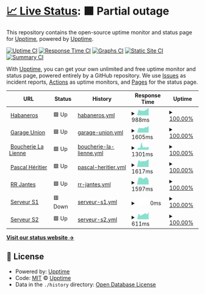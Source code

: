 # [📈 Live Status](https://upptime.github.io/upptime): <!--live status--> **🟧 Partial outage**

This repository contains the open-source uptime monitor and status page for [Upptime](https://upptime.js.org), powered by [Upptime](https://github.com/upptime/upptime).

[![Uptime CI](https://github.com/jessica-habaneros/uptime/workflows/Uptime%20CI/badge.svg)](https://github.com/jessica-habaneros/uptime/actions?query=workflow%3A%22Uptime+CI%22)
[![Response Time CI](https://github.com/jessica-habaneros/uptime/workflows/Response%20Time%20CI/badge.svg)](https://github.com/jessica-habaneros/uptime/actions?query=workflow%3A%22Response+Time+CI%22)
[![Graphs CI](https://github.com/jessica-habaneros/uptime/workflows/Graphs%20CI/badge.svg)](https://github.com/jessica-habaneros/uptime/actions?query=workflow%3A%22Graphs+CI%22)
[![Static Site CI](https://github.com/jessica-habaneros/uptime/workflows/Static%20Site%20CI/badge.svg)](https://github.com/jessica-habaneros/uptime/actions?query=workflow%3A%22Static+Site+CI%22)
[![Summary CI](https://github.com/jessica-habaneros/uptime/workflows/Summary%20CI/badge.svg)](https://github.com/jessica-habaneros/uptime/actions?query=workflow%3A%22Summary+CI%22)

With [Upptime](https://upptime.js.org), you can get your own unlimited and free uptime monitor and status page, powered entirely by a GitHub repository. We use [Issues](https://github.com/upptime/upptime/issues) as incident reports, [Actions](https://github.com/jessica-habaneros/uptime/actions) as uptime monitors, and [Pages](https://upptime.github.io/upptime) for the status page.

<!--start: status pages-->
<!-- This summary is generated by Upptime (https://github.com/upptime/upptime) -->
<!-- Do not edit this manually, your changes will be overwritten -->
<!-- prettier-ignore -->
| URL | Status | History | Response Time | Uptime |
| --- | ------ | ------- | ------------- | ------ |
| <img alt="" src="https://icons.duckduckgo.com/ip3/habaneros.ch.ico" height="13"> [Habaneros](https://habaneros.ch) | 🟩 Up | [habaneros.yml](https://github.com/jessica-habaneros/uptime/commits/HEAD/history/habaneros.yml) | <details><summary><img alt="Response time graph" src="./graphs/habaneros/response-time-week.png" height="20"> 988ms</summary><br><a href="https://jessica-habaneros.github.io/uptime/history/habaneros"><img alt="Response time 1167" src="https://img.shields.io/endpoint?url=https%3A%2F%2Fraw.githubusercontent.com%2Fjessica-habaneros%2Fuptime%2FHEAD%2Fapi%2Fhabaneros%2Fresponse-time.json"></a><br><a href="https://jessica-habaneros.github.io/uptime/history/habaneros"><img alt="24-hour response time 1359" src="https://img.shields.io/endpoint?url=https%3A%2F%2Fraw.githubusercontent.com%2Fjessica-habaneros%2Fuptime%2FHEAD%2Fapi%2Fhabaneros%2Fresponse-time-day.json"></a><br><a href="https://jessica-habaneros.github.io/uptime/history/habaneros"><img alt="7-day response time 988" src="https://img.shields.io/endpoint?url=https%3A%2F%2Fraw.githubusercontent.com%2Fjessica-habaneros%2Fuptime%2FHEAD%2Fapi%2Fhabaneros%2Fresponse-time-week.json"></a><br><a href="https://jessica-habaneros.github.io/uptime/history/habaneros"><img alt="30-day response time 1173" src="https://img.shields.io/endpoint?url=https%3A%2F%2Fraw.githubusercontent.com%2Fjessica-habaneros%2Fuptime%2FHEAD%2Fapi%2Fhabaneros%2Fresponse-time-month.json"></a><br><a href="https://jessica-habaneros.github.io/uptime/history/habaneros"><img alt="1-year response time 1167" src="https://img.shields.io/endpoint?url=https%3A%2F%2Fraw.githubusercontent.com%2Fjessica-habaneros%2Fuptime%2FHEAD%2Fapi%2Fhabaneros%2Fresponse-time-year.json"></a></details> | <details><summary><a href="https://jessica-habaneros.github.io/uptime/history/habaneros">100.00%</a></summary><a href="https://jessica-habaneros.github.io/uptime/history/habaneros"><img alt="All-time uptime 100.00%" src="https://img.shields.io/endpoint?url=https%3A%2F%2Fraw.githubusercontent.com%2Fjessica-habaneros%2Fuptime%2FHEAD%2Fapi%2Fhabaneros%2Fuptime.json"></a><br><a href="https://jessica-habaneros.github.io/uptime/history/habaneros"><img alt="24-hour uptime 100.00%" src="https://img.shields.io/endpoint?url=https%3A%2F%2Fraw.githubusercontent.com%2Fjessica-habaneros%2Fuptime%2FHEAD%2Fapi%2Fhabaneros%2Fuptime-day.json"></a><br><a href="https://jessica-habaneros.github.io/uptime/history/habaneros"><img alt="7-day uptime 100.00%" src="https://img.shields.io/endpoint?url=https%3A%2F%2Fraw.githubusercontent.com%2Fjessica-habaneros%2Fuptime%2FHEAD%2Fapi%2Fhabaneros%2Fuptime-week.json"></a><br><a href="https://jessica-habaneros.github.io/uptime/history/habaneros"><img alt="30-day uptime 100.00%" src="https://img.shields.io/endpoint?url=https%3A%2F%2Fraw.githubusercontent.com%2Fjessica-habaneros%2Fuptime%2FHEAD%2Fapi%2Fhabaneros%2Fuptime-month.json"></a><br><a href="https://jessica-habaneros.github.io/uptime/history/habaneros"><img alt="1-year uptime 100.00%" src="https://img.shields.io/endpoint?url=https%3A%2F%2Fraw.githubusercontent.com%2Fjessica-habaneros%2Fuptime%2FHEAD%2Fapi%2Fhabaneros%2Fuptime-year.json"></a></details>
| <img alt="" src="https://icons.duckduckgo.com/ip3/garageunion.ch.ico" height="13"> [Garage Union](https://garageunion.ch) | 🟩 Up | [garage-union.yml](https://github.com/jessica-habaneros/uptime/commits/HEAD/history/garage-union.yml) | <details><summary><img alt="Response time graph" src="./graphs/garage-union/response-time-week.png" height="20"> 1605ms</summary><br><a href="https://jessica-habaneros.github.io/uptime/history/garage-union"><img alt="Response time 1853" src="https://img.shields.io/endpoint?url=https%3A%2F%2Fraw.githubusercontent.com%2Fjessica-habaneros%2Fuptime%2FHEAD%2Fapi%2Fgarage-union%2Fresponse-time.json"></a><br><a href="https://jessica-habaneros.github.io/uptime/history/garage-union"><img alt="24-hour response time 2131" src="https://img.shields.io/endpoint?url=https%3A%2F%2Fraw.githubusercontent.com%2Fjessica-habaneros%2Fuptime%2FHEAD%2Fapi%2Fgarage-union%2Fresponse-time-day.json"></a><br><a href="https://jessica-habaneros.github.io/uptime/history/garage-union"><img alt="7-day response time 1605" src="https://img.shields.io/endpoint?url=https%3A%2F%2Fraw.githubusercontent.com%2Fjessica-habaneros%2Fuptime%2FHEAD%2Fapi%2Fgarage-union%2Fresponse-time-week.json"></a><br><a href="https://jessica-habaneros.github.io/uptime/history/garage-union"><img alt="30-day response time 1816" src="https://img.shields.io/endpoint?url=https%3A%2F%2Fraw.githubusercontent.com%2Fjessica-habaneros%2Fuptime%2FHEAD%2Fapi%2Fgarage-union%2Fresponse-time-month.json"></a><br><a href="https://jessica-habaneros.github.io/uptime/history/garage-union"><img alt="1-year response time 1853" src="https://img.shields.io/endpoint?url=https%3A%2F%2Fraw.githubusercontent.com%2Fjessica-habaneros%2Fuptime%2FHEAD%2Fapi%2Fgarage-union%2Fresponse-time-year.json"></a></details> | <details><summary><a href="https://jessica-habaneros.github.io/uptime/history/garage-union">100.00%</a></summary><a href="https://jessica-habaneros.github.io/uptime/history/garage-union"><img alt="All-time uptime 100.00%" src="https://img.shields.io/endpoint?url=https%3A%2F%2Fraw.githubusercontent.com%2Fjessica-habaneros%2Fuptime%2FHEAD%2Fapi%2Fgarage-union%2Fuptime.json"></a><br><a href="https://jessica-habaneros.github.io/uptime/history/garage-union"><img alt="24-hour uptime 100.00%" src="https://img.shields.io/endpoint?url=https%3A%2F%2Fraw.githubusercontent.com%2Fjessica-habaneros%2Fuptime%2FHEAD%2Fapi%2Fgarage-union%2Fuptime-day.json"></a><br><a href="https://jessica-habaneros.github.io/uptime/history/garage-union"><img alt="7-day uptime 100.00%" src="https://img.shields.io/endpoint?url=https%3A%2F%2Fraw.githubusercontent.com%2Fjessica-habaneros%2Fuptime%2FHEAD%2Fapi%2Fgarage-union%2Fuptime-week.json"></a><br><a href="https://jessica-habaneros.github.io/uptime/history/garage-union"><img alt="30-day uptime 100.00%" src="https://img.shields.io/endpoint?url=https%3A%2F%2Fraw.githubusercontent.com%2Fjessica-habaneros%2Fuptime%2FHEAD%2Fapi%2Fgarage-union%2Fuptime-month.json"></a><br><a href="https://jessica-habaneros.github.io/uptime/history/garage-union"><img alt="1-year uptime 100.00%" src="https://img.shields.io/endpoint?url=https%3A%2F%2Fraw.githubusercontent.com%2Fjessica-habaneros%2Fuptime%2FHEAD%2Fapi%2Fgarage-union%2Fuptime-year.json"></a></details>
| <img alt="" src="https://icons.duckduckgo.com/ip3/boucherielalienne.ch.ico" height="13"> [Boucherie La Lienne](https://boucherielalienne.ch) | 🟩 Up | [boucherie-la-lienne.yml](https://github.com/jessica-habaneros/uptime/commits/HEAD/history/boucherie-la-lienne.yml) | <details><summary><img alt="Response time graph" src="./graphs/boucherie-la-lienne/response-time-week.png" height="20"> 1301ms</summary><br><a href="https://jessica-habaneros.github.io/uptime/history/boucherie-la-lienne"><img alt="Response time 1581" src="https://img.shields.io/endpoint?url=https%3A%2F%2Fraw.githubusercontent.com%2Fjessica-habaneros%2Fuptime%2FHEAD%2Fapi%2Fboucherie-la-lienne%2Fresponse-time.json"></a><br><a href="https://jessica-habaneros.github.io/uptime/history/boucherie-la-lienne"><img alt="24-hour response time 1297" src="https://img.shields.io/endpoint?url=https%3A%2F%2Fraw.githubusercontent.com%2Fjessica-habaneros%2Fuptime%2FHEAD%2Fapi%2Fboucherie-la-lienne%2Fresponse-time-day.json"></a><br><a href="https://jessica-habaneros.github.io/uptime/history/boucherie-la-lienne"><img alt="7-day response time 1301" src="https://img.shields.io/endpoint?url=https%3A%2F%2Fraw.githubusercontent.com%2Fjessica-habaneros%2Fuptime%2FHEAD%2Fapi%2Fboucherie-la-lienne%2Fresponse-time-week.json"></a><br><a href="https://jessica-habaneros.github.io/uptime/history/boucherie-la-lienne"><img alt="30-day response time 1447" src="https://img.shields.io/endpoint?url=https%3A%2F%2Fraw.githubusercontent.com%2Fjessica-habaneros%2Fuptime%2FHEAD%2Fapi%2Fboucherie-la-lienne%2Fresponse-time-month.json"></a><br><a href="https://jessica-habaneros.github.io/uptime/history/boucherie-la-lienne"><img alt="1-year response time 1581" src="https://img.shields.io/endpoint?url=https%3A%2F%2Fraw.githubusercontent.com%2Fjessica-habaneros%2Fuptime%2FHEAD%2Fapi%2Fboucherie-la-lienne%2Fresponse-time-year.json"></a></details> | <details><summary><a href="https://jessica-habaneros.github.io/uptime/history/boucherie-la-lienne">100.00%</a></summary><a href="https://jessica-habaneros.github.io/uptime/history/boucherie-la-lienne"><img alt="All-time uptime 99.98%" src="https://img.shields.io/endpoint?url=https%3A%2F%2Fraw.githubusercontent.com%2Fjessica-habaneros%2Fuptime%2FHEAD%2Fapi%2Fboucherie-la-lienne%2Fuptime.json"></a><br><a href="https://jessica-habaneros.github.io/uptime/history/boucherie-la-lienne"><img alt="24-hour uptime 100.00%" src="https://img.shields.io/endpoint?url=https%3A%2F%2Fraw.githubusercontent.com%2Fjessica-habaneros%2Fuptime%2FHEAD%2Fapi%2Fboucherie-la-lienne%2Fuptime-day.json"></a><br><a href="https://jessica-habaneros.github.io/uptime/history/boucherie-la-lienne"><img alt="7-day uptime 100.00%" src="https://img.shields.io/endpoint?url=https%3A%2F%2Fraw.githubusercontent.com%2Fjessica-habaneros%2Fuptime%2FHEAD%2Fapi%2Fboucherie-la-lienne%2Fuptime-week.json"></a><br><a href="https://jessica-habaneros.github.io/uptime/history/boucherie-la-lienne"><img alt="30-day uptime 100.00%" src="https://img.shields.io/endpoint?url=https%3A%2F%2Fraw.githubusercontent.com%2Fjessica-habaneros%2Fuptime%2FHEAD%2Fapi%2Fboucherie-la-lienne%2Fuptime-month.json"></a><br><a href="https://jessica-habaneros.github.io/uptime/history/boucherie-la-lienne"><img alt="1-year uptime 99.98%" src="https://img.shields.io/endpoint?url=https%3A%2F%2Fraw.githubusercontent.com%2Fjessica-habaneros%2Fuptime%2FHEAD%2Fapi%2Fboucherie-la-lienne%2Fuptime-year.json"></a></details>
| <img alt="" src="https://icons.duckduckgo.com/ip3/pascal-heritier.ch.ico" height="13"> [Pascal Héritier](https://pascal-heritier.ch) | 🟩 Up | [pascal-heritier.yml](https://github.com/jessica-habaneros/uptime/commits/HEAD/history/pascal-heritier.yml) | <details><summary><img alt="Response time graph" src="./graphs/pascal-heritier/response-time-week.png" height="20"> 1617ms</summary><br><a href="https://jessica-habaneros.github.io/uptime/history/pascal-heritier"><img alt="Response time 1848" src="https://img.shields.io/endpoint?url=https%3A%2F%2Fraw.githubusercontent.com%2Fjessica-habaneros%2Fuptime%2FHEAD%2Fapi%2Fpascal-heritier%2Fresponse-time.json"></a><br><a href="https://jessica-habaneros.github.io/uptime/history/pascal-heritier"><img alt="24-hour response time 1997" src="https://img.shields.io/endpoint?url=https%3A%2F%2Fraw.githubusercontent.com%2Fjessica-habaneros%2Fuptime%2FHEAD%2Fapi%2Fpascal-heritier%2Fresponse-time-day.json"></a><br><a href="https://jessica-habaneros.github.io/uptime/history/pascal-heritier"><img alt="7-day response time 1617" src="https://img.shields.io/endpoint?url=https%3A%2F%2Fraw.githubusercontent.com%2Fjessica-habaneros%2Fuptime%2FHEAD%2Fapi%2Fpascal-heritier%2Fresponse-time-week.json"></a><br><a href="https://jessica-habaneros.github.io/uptime/history/pascal-heritier"><img alt="30-day response time 1843" src="https://img.shields.io/endpoint?url=https%3A%2F%2Fraw.githubusercontent.com%2Fjessica-habaneros%2Fuptime%2FHEAD%2Fapi%2Fpascal-heritier%2Fresponse-time-month.json"></a><br><a href="https://jessica-habaneros.github.io/uptime/history/pascal-heritier"><img alt="1-year response time 1848" src="https://img.shields.io/endpoint?url=https%3A%2F%2Fraw.githubusercontent.com%2Fjessica-habaneros%2Fuptime%2FHEAD%2Fapi%2Fpascal-heritier%2Fresponse-time-year.json"></a></details> | <details><summary><a href="https://jessica-habaneros.github.io/uptime/history/pascal-heritier">100.00%</a></summary><a href="https://jessica-habaneros.github.io/uptime/history/pascal-heritier"><img alt="All-time uptime 100.00%" src="https://img.shields.io/endpoint?url=https%3A%2F%2Fraw.githubusercontent.com%2Fjessica-habaneros%2Fuptime%2FHEAD%2Fapi%2Fpascal-heritier%2Fuptime.json"></a><br><a href="https://jessica-habaneros.github.io/uptime/history/pascal-heritier"><img alt="24-hour uptime 100.00%" src="https://img.shields.io/endpoint?url=https%3A%2F%2Fraw.githubusercontent.com%2Fjessica-habaneros%2Fuptime%2FHEAD%2Fapi%2Fpascal-heritier%2Fuptime-day.json"></a><br><a href="https://jessica-habaneros.github.io/uptime/history/pascal-heritier"><img alt="7-day uptime 100.00%" src="https://img.shields.io/endpoint?url=https%3A%2F%2Fraw.githubusercontent.com%2Fjessica-habaneros%2Fuptime%2FHEAD%2Fapi%2Fpascal-heritier%2Fuptime-week.json"></a><br><a href="https://jessica-habaneros.github.io/uptime/history/pascal-heritier"><img alt="30-day uptime 100.00%" src="https://img.shields.io/endpoint?url=https%3A%2F%2Fraw.githubusercontent.com%2Fjessica-habaneros%2Fuptime%2FHEAD%2Fapi%2Fpascal-heritier%2Fuptime-month.json"></a><br><a href="https://jessica-habaneros.github.io/uptime/history/pascal-heritier"><img alt="1-year uptime 100.00%" src="https://img.shields.io/endpoint?url=https%3A%2F%2Fraw.githubusercontent.com%2Fjessica-habaneros%2Fuptime%2FHEAD%2Fapi%2Fpascal-heritier%2Fuptime-year.json"></a></details>
| <img alt="" src="https://icons.duckduckgo.com/ip3/rrjantes.ch.ico" height="13"> [RR Jantes](https://rrjantes.ch) | 🟩 Up | [rr-jantes.yml](https://github.com/jessica-habaneros/uptime/commits/HEAD/history/rr-jantes.yml) | <details><summary><img alt="Response time graph" src="./graphs/rr-jantes/response-time-week.png" height="20"> 1597ms</summary><br><a href="https://jessica-habaneros.github.io/uptime/history/rr-jantes"><img alt="Response time 1792" src="https://img.shields.io/endpoint?url=https%3A%2F%2Fraw.githubusercontent.com%2Fjessica-habaneros%2Fuptime%2FHEAD%2Fapi%2Frr-jantes%2Fresponse-time.json"></a><br><a href="https://jessica-habaneros.github.io/uptime/history/rr-jantes"><img alt="24-hour response time 1024" src="https://img.shields.io/endpoint?url=https%3A%2F%2Fraw.githubusercontent.com%2Fjessica-habaneros%2Fuptime%2FHEAD%2Fapi%2Frr-jantes%2Fresponse-time-day.json"></a><br><a href="https://jessica-habaneros.github.io/uptime/history/rr-jantes"><img alt="7-day response time 1597" src="https://img.shields.io/endpoint?url=https%3A%2F%2Fraw.githubusercontent.com%2Fjessica-habaneros%2Fuptime%2FHEAD%2Fapi%2Frr-jantes%2Fresponse-time-week.json"></a><br><a href="https://jessica-habaneros.github.io/uptime/history/rr-jantes"><img alt="30-day response time 1760" src="https://img.shields.io/endpoint?url=https%3A%2F%2Fraw.githubusercontent.com%2Fjessica-habaneros%2Fuptime%2FHEAD%2Fapi%2Frr-jantes%2Fresponse-time-month.json"></a><br><a href="https://jessica-habaneros.github.io/uptime/history/rr-jantes"><img alt="1-year response time 1792" src="https://img.shields.io/endpoint?url=https%3A%2F%2Fraw.githubusercontent.com%2Fjessica-habaneros%2Fuptime%2FHEAD%2Fapi%2Frr-jantes%2Fresponse-time-year.json"></a></details> | <details><summary><a href="https://jessica-habaneros.github.io/uptime/history/rr-jantes">100.00%</a></summary><a href="https://jessica-habaneros.github.io/uptime/history/rr-jantes"><img alt="All-time uptime 100.00%" src="https://img.shields.io/endpoint?url=https%3A%2F%2Fraw.githubusercontent.com%2Fjessica-habaneros%2Fuptime%2FHEAD%2Fapi%2Frr-jantes%2Fuptime.json"></a><br><a href="https://jessica-habaneros.github.io/uptime/history/rr-jantes"><img alt="24-hour uptime 100.00%" src="https://img.shields.io/endpoint?url=https%3A%2F%2Fraw.githubusercontent.com%2Fjessica-habaneros%2Fuptime%2FHEAD%2Fapi%2Frr-jantes%2Fuptime-day.json"></a><br><a href="https://jessica-habaneros.github.io/uptime/history/rr-jantes"><img alt="7-day uptime 100.00%" src="https://img.shields.io/endpoint?url=https%3A%2F%2Fraw.githubusercontent.com%2Fjessica-habaneros%2Fuptime%2FHEAD%2Fapi%2Frr-jantes%2Fuptime-week.json"></a><br><a href="https://jessica-habaneros.github.io/uptime/history/rr-jantes"><img alt="30-day uptime 100.00%" src="https://img.shields.io/endpoint?url=https%3A%2F%2Fraw.githubusercontent.com%2Fjessica-habaneros%2Fuptime%2FHEAD%2Fapi%2Frr-jantes%2Fuptime-month.json"></a><br><a href="https://jessica-habaneros.github.io/uptime/history/rr-jantes"><img alt="1-year uptime 100.00%" src="https://img.shields.io/endpoint?url=https%3A%2F%2Fraw.githubusercontent.com%2Fjessica-habaneros%2Fuptime%2FHEAD%2Fapi%2Frr-jantes%2Fuptime-year.json"></a></details>
| <img alt="" src="https://icons.duckduckgo.com/ip3/s1.stevenroh.ch.ico" height="13"> [Serveur S1](https://s1.stevenroh.ch) | 🟥 Down | [serveur-s1.yml](https://github.com/jessica-habaneros/uptime/commits/HEAD/history/serveur-s1.yml) | <details><summary><img alt="Response time graph" src="./graphs/serveur-s1/response-time-week.png" height="20"> 0ms</summary><br><a href="https://jessica-habaneros.github.io/uptime/history/serveur-s1"><img alt="Response time 0" src="https://img.shields.io/endpoint?url=https%3A%2F%2Fraw.githubusercontent.com%2Fjessica-habaneros%2Fuptime%2FHEAD%2Fapi%2Fserveur-s1%2Fresponse-time.json"></a><br><a href="https://jessica-habaneros.github.io/uptime/history/serveur-s1"><img alt="24-hour response time 0" src="https://img.shields.io/endpoint?url=https%3A%2F%2Fraw.githubusercontent.com%2Fjessica-habaneros%2Fuptime%2FHEAD%2Fapi%2Fserveur-s1%2Fresponse-time-day.json"></a><br><a href="https://jessica-habaneros.github.io/uptime/history/serveur-s1"><img alt="7-day response time 0" src="https://img.shields.io/endpoint?url=https%3A%2F%2Fraw.githubusercontent.com%2Fjessica-habaneros%2Fuptime%2FHEAD%2Fapi%2Fserveur-s1%2Fresponse-time-week.json"></a><br><a href="https://jessica-habaneros.github.io/uptime/history/serveur-s1"><img alt="30-day response time 0" src="https://img.shields.io/endpoint?url=https%3A%2F%2Fraw.githubusercontent.com%2Fjessica-habaneros%2Fuptime%2FHEAD%2Fapi%2Fserveur-s1%2Fresponse-time-month.json"></a><br><a href="https://jessica-habaneros.github.io/uptime/history/serveur-s1"><img alt="1-year response time 0" src="https://img.shields.io/endpoint?url=https%3A%2F%2Fraw.githubusercontent.com%2Fjessica-habaneros%2Fuptime%2FHEAD%2Fapi%2Fserveur-s1%2Fresponse-time-year.json"></a></details> | <details><summary><a href="https://jessica-habaneros.github.io/uptime/history/serveur-s1">100.00%</a></summary><a href="https://jessica-habaneros.github.io/uptime/history/serveur-s1"><img alt="All-time uptime 59.14%" src="https://img.shields.io/endpoint?url=https%3A%2F%2Fraw.githubusercontent.com%2Fjessica-habaneros%2Fuptime%2FHEAD%2Fapi%2Fserveur-s1%2Fuptime.json"></a><br><a href="https://jessica-habaneros.github.io/uptime/history/serveur-s1"><img alt="24-hour uptime 100.00%" src="https://img.shields.io/endpoint?url=https%3A%2F%2Fraw.githubusercontent.com%2Fjessica-habaneros%2Fuptime%2FHEAD%2Fapi%2Fserveur-s1%2Fuptime-day.json"></a><br><a href="https://jessica-habaneros.github.io/uptime/history/serveur-s1"><img alt="7-day uptime 100.00%" src="https://img.shields.io/endpoint?url=https%3A%2F%2Fraw.githubusercontent.com%2Fjessica-habaneros%2Fuptime%2FHEAD%2Fapi%2Fserveur-s1%2Fuptime-week.json"></a><br><a href="https://jessica-habaneros.github.io/uptime/history/serveur-s1"><img alt="30-day uptime 59.14%" src="https://img.shields.io/endpoint?url=https%3A%2F%2Fraw.githubusercontent.com%2Fjessica-habaneros%2Fuptime%2FHEAD%2Fapi%2Fserveur-s1%2Fuptime-month.json"></a><br><a href="https://jessica-habaneros.github.io/uptime/history/serveur-s1"><img alt="1-year uptime 59.14%" src="https://img.shields.io/endpoint?url=https%3A%2F%2Fraw.githubusercontent.com%2Fjessica-habaneros%2Fuptime%2FHEAD%2Fapi%2Fserveur-s1%2Fuptime-year.json"></a></details>
| <img alt="" src="https://icons.duckduckgo.com/ip3/s2.stevenroh.ch.ico" height="13"> [Serveur S2](https://s2.stevenroh.ch) | 🟩 Up | [serveur-s2.yml](https://github.com/jessica-habaneros/uptime/commits/HEAD/history/serveur-s2.yml) | <details><summary><img alt="Response time graph" src="./graphs/serveur-s2/response-time-week.png" height="20"> 611ms</summary><br><a href="https://jessica-habaneros.github.io/uptime/history/serveur-s2"><img alt="Response time 666" src="https://img.shields.io/endpoint?url=https%3A%2F%2Fraw.githubusercontent.com%2Fjessica-habaneros%2Fuptime%2FHEAD%2Fapi%2Fserveur-s2%2Fresponse-time.json"></a><br><a href="https://jessica-habaneros.github.io/uptime/history/serveur-s2"><img alt="24-hour response time 858" src="https://img.shields.io/endpoint?url=https%3A%2F%2Fraw.githubusercontent.com%2Fjessica-habaneros%2Fuptime%2FHEAD%2Fapi%2Fserveur-s2%2Fresponse-time-day.json"></a><br><a href="https://jessica-habaneros.github.io/uptime/history/serveur-s2"><img alt="7-day response time 611" src="https://img.shields.io/endpoint?url=https%3A%2F%2Fraw.githubusercontent.com%2Fjessica-habaneros%2Fuptime%2FHEAD%2Fapi%2Fserveur-s2%2Fresponse-time-week.json"></a><br><a href="https://jessica-habaneros.github.io/uptime/history/serveur-s2"><img alt="30-day response time 666" src="https://img.shields.io/endpoint?url=https%3A%2F%2Fraw.githubusercontent.com%2Fjessica-habaneros%2Fuptime%2FHEAD%2Fapi%2Fserveur-s2%2Fresponse-time-month.json"></a><br><a href="https://jessica-habaneros.github.io/uptime/history/serveur-s2"><img alt="1-year response time 666" src="https://img.shields.io/endpoint?url=https%3A%2F%2Fraw.githubusercontent.com%2Fjessica-habaneros%2Fuptime%2FHEAD%2Fapi%2Fserveur-s2%2Fresponse-time-year.json"></a></details> | <details><summary><a href="https://jessica-habaneros.github.io/uptime/history/serveur-s2">100.00%</a></summary><a href="https://jessica-habaneros.github.io/uptime/history/serveur-s2"><img alt="All-time uptime 100.00%" src="https://img.shields.io/endpoint?url=https%3A%2F%2Fraw.githubusercontent.com%2Fjessica-habaneros%2Fuptime%2FHEAD%2Fapi%2Fserveur-s2%2Fuptime.json"></a><br><a href="https://jessica-habaneros.github.io/uptime/history/serveur-s2"><img alt="24-hour uptime 100.00%" src="https://img.shields.io/endpoint?url=https%3A%2F%2Fraw.githubusercontent.com%2Fjessica-habaneros%2Fuptime%2FHEAD%2Fapi%2Fserveur-s2%2Fuptime-day.json"></a><br><a href="https://jessica-habaneros.github.io/uptime/history/serveur-s2"><img alt="7-day uptime 100.00%" src="https://img.shields.io/endpoint?url=https%3A%2F%2Fraw.githubusercontent.com%2Fjessica-habaneros%2Fuptime%2FHEAD%2Fapi%2Fserveur-s2%2Fuptime-week.json"></a><br><a href="https://jessica-habaneros.github.io/uptime/history/serveur-s2"><img alt="30-day uptime 100.00%" src="https://img.shields.io/endpoint?url=https%3A%2F%2Fraw.githubusercontent.com%2Fjessica-habaneros%2Fuptime%2FHEAD%2Fapi%2Fserveur-s2%2Fuptime-month.json"></a><br><a href="https://jessica-habaneros.github.io/uptime/history/serveur-s2"><img alt="1-year uptime 100.00%" src="https://img.shields.io/endpoint?url=https%3A%2F%2Fraw.githubusercontent.com%2Fjessica-habaneros%2Fuptime%2FHEAD%2Fapi%2Fserveur-s2%2Fuptime-year.json"></a></details>

<!--end: status pages-->

[**Visit our status website →**](https://upptime.github.io/upptime)

## 📄 License

- Powered by: [Upptime](https://github.com/upptime/upptime)
- Code: [MIT](./LICENSE) © [Upptime](https://upptime.js.org)
- Data in the `./history` directory: [Open Database License](https://opendatacommons.org/licenses/odbl/1-0/)
